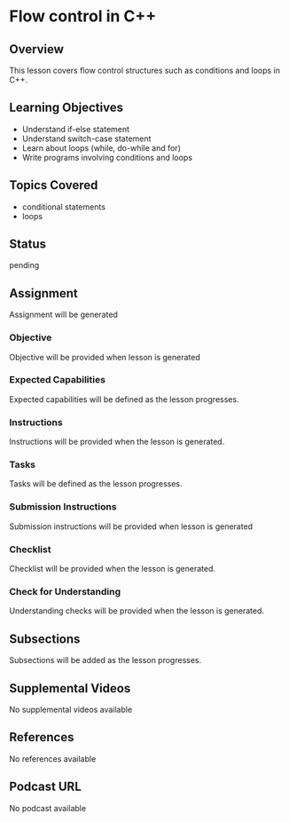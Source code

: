# Flow control in C++

## Overview

This lesson covers flow control structures such as conditions and loops in C++.

## Learning Objectives

- Understand if-else statement
- Understand switch-case statement
- Learn about loops (while, do-while and for)
- Write programs involving conditions and loops

## Topics Covered

- conditional statements
- loops

## Status

pending

## Assignment

Assignment will be generated

### Objective

Objective will be provided when lesson is generated

### Expected Capabilities

Expected capabilities will be defined as the lesson progresses.

### Instructions

Instructions will be provided when the lesson is generated.

### Tasks

Tasks will be defined as the lesson progresses.

### Submission Instructions

Submission instructions will be provided when lesson is generated

### Checklist

Checklist will be provided when the lesson is generated.

### Check for Understanding

Understanding checks will be provided when the lesson is generated.

## Subsections

Subsections will be added as the lesson progresses.

## Supplemental Videos

No supplemental videos available

## References

No references available

## Podcast URL

No podcast available